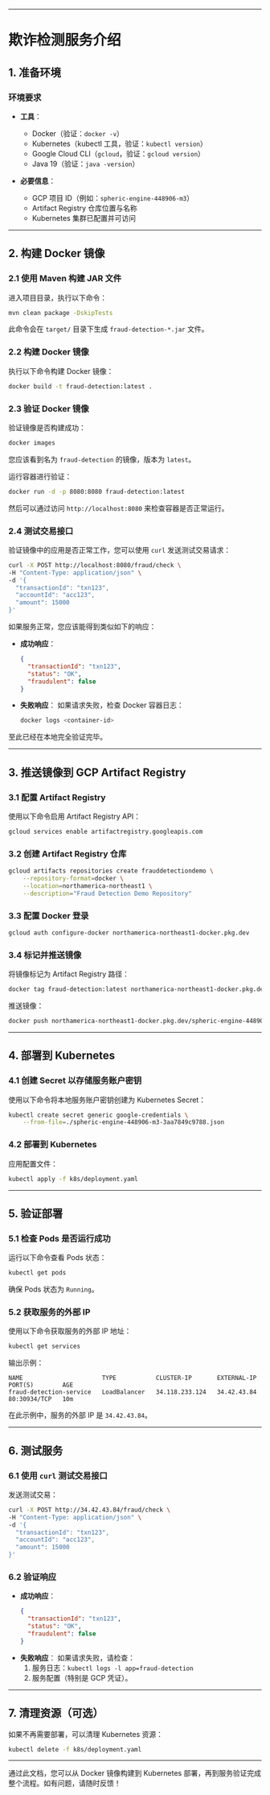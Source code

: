 
---

# **欺诈检测服务介绍**

## 1. 准备环境

### 环境要求
- **工具**：
    - Docker（验证：`docker -v`）
    - Kubernetes（kubectl 工具，验证：`kubectl version`）
    - Google Cloud CLI（`gcloud`，验证：`gcloud version`）
    - Java 19（验证：`java -version`）

- **必要信息**：
    - GCP 项目 ID（例如：`spheric-engine-448906-m3`）
    - Artifact Registry 仓库位置与名称
    - Kubernetes 集群已配置并可访问

---

## 2. 构建 Docker 镜像

### **2.1 使用 Maven 构建 JAR 文件**
进入项目目录，执行以下命令：
```bash
mvn clean package -DskipTests
```
此命令会在 `target/` 目录下生成 `fraud-detection-*.jar` 文件。

### **2.2 构建 Docker 镜像**
执行以下命令构建 Docker 镜像：
```bash
docker build -t fraud-detection:latest .
```

### **2.3 验证 Docker 镜像**
验证镜像是否构建成功：
```bash
docker images
```
您应该看到名为 `fraud-detection` 的镜像，版本为 `latest`。

运行容器进行验证：
```bash
docker run -d -p 8080:8080 fraud-detection:latest
```
然后可以通过访问 `http://localhost:8080` 来检查容器是否正常运行。

### **2.4 测试交易接口**
验证镜像中的应用是否正常工作，您可以使用 `curl` 发送测试交易请求：

```bash
curl -X POST http://localhost:8080/fraud/check \
-H "Content-Type: application/json" \
-d '{
  "transactionId": "txn123",
  "accountId": "acc123",
  "amount": 15000
}'
```

如果服务正常，您应该能得到类似如下的响应：

- **成功响应**：
  ```json
  {
    "transactionId": "txn123",
    "status": "OK",
    "fraudulent": false
  }
  ```

- **失败响应**：
  如果请求失败，检查 Docker 容器日志：
  ```bash
  docker logs <container-id>
  ```
至此已经在本地完全验证完毕。

---

## 3. 推送镜像到 GCP Artifact Registry

### **3.1 配置 Artifact Registry**
使用以下命令启用 Artifact Registry API：
```bash
gcloud services enable artifactregistry.googleapis.com
```

### **3.2 创建 Artifact Registry 仓库**
```bash
gcloud artifacts repositories create frauddetectiondemo \
    --repository-format=docker \
    --location=northamerica-northeast1 \
    --description="Fraud Detection Demo Repository"
```

### **3.3 配置 Docker 登录**
```bash
gcloud auth configure-docker northamerica-northeast1-docker.pkg.dev
```

### **3.4 标记并推送镜像**
将镜像标记为 Artifact Registry 路径：
```bash
docker tag fraud-detection:latest northamerica-northeast1-docker.pkg.dev/spheric-engine-448906-m3/frauddetectiondemo/fraud-detection:latest
```

推送镜像：
```bash
docker push northamerica-northeast1-docker.pkg.dev/spheric-engine-448906-m3/frauddetectiondemo/fraud-detection:latest
```

---

## 4. 部署到 Kubernetes

### **4.1 创建 Secret 以存储服务账户密钥**
使用以下命令将本地服务账户密钥创建为 Kubernetes Secret：
```bash
kubectl create secret generic google-credentials \
    --from-file=./spheric-engine-448906-m3-3aa7849c9788.json
```

### **4.2 部署到 Kubernetes**
应用配置文件：
```bash
kubectl apply -f k8s/deployment.yaml
```

---

## 5. 验证部署

### **5.1 检查 Pods 是否运行成功**
运行以下命令查看 Pods 状态：
```bash
kubectl get pods
```

确保 Pods 状态为 `Running`。

### **5.2 获取服务的外部 IP**
使用以下命令获取服务的外部 IP 地址：
```bash
kubectl get services
```
输出示例：
```
NAME                      TYPE           CLUSTER-IP       EXTERNAL-IP     PORT(S)        AGE
fraud-detection-service   LoadBalancer   34.118.233.124   34.42.43.84     80:30934/TCP   10m
```

在此示例中，服务的外部 IP 是 `34.42.43.84`。

---

## 6. 测试服务

### **6.1 使用 `curl` 测试交易接口**
发送测试交易：
```bash
curl -X POST http://34.42.43.84/fraud/check \
-H "Content-Type: application/json" \
-d '{
  "transactionId": "txn123",
  "accountId": "acc123",
  "amount": 15000
}'
```

### **6.2 验证响应**
- **成功响应**：
  ```json
  {
    "transactionId": "txn123",
    "status": "OK",
    "fraudulent": false
  }
  ```
- **失败响应**：
  如果请求失败，请检查：
    1. 服务日志：`kubectl logs -l app=fraud-detection`
    2. 服务配置（特别是 GCP 凭证）。

---

## 7. 清理资源（可选）
如果不再需要部署，可以清理 Kubernetes 资源：
```bash
kubectl delete -f k8s/deployment.yaml
```

---

通过此文档，您可以从 Docker 镜像构建到 Kubernetes 部署，再到服务验证完成整个流程。如有问题，请随时反馈！